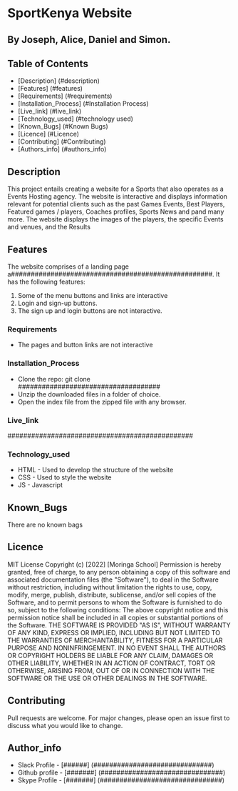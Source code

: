 # SportKenya Website
## By Joseph, Alice, Daniel and Simon.
## Table of Contents
- [Description] (#description)
- [Features] (#features)
- [Requirements] (#requirements)
- [Installation_Process] (#Installation Process)
- [Live_link] (#live_link)
- [Technology_used] (#technology used)
- [Known_Bugs] (#Known Bugs)
- [Licence] (#Licence)
- [Contributing] (#Contributing)
- [Authors_info] (#authors_info)

## Description
<p>This project entails creating a website for a Sports that also operates as a Events Hosting agency. The website is interactive and displays information relevant for potential clients such as the past Games Events, Best Players, Featured games / players, Coaches profiles, Sports News and pand many more. The website displays the images of the players, the specific Events and venues, and the Results</p>

## Features
The website comprises of a landing page a###################################################. It has the following features:
1. Some of the menu buttons and links are interactive
2. Login and sign-up buttons.
3. The sign up and login buttons are not interactive.


### Requirements
* The pages and button links are not interactive

### Installation_Process

* Clone the repo: git clone ####################################
* Unzip the downloaded files in a folder of choice.
* Open the index file from the zipped file with any browser.

### Live_link
###############################################

### Technology_used
* HTML - Used to develop the structure of the website
* CSS - Used to style the website
* JS - Javascript

## Known_Bugs
There are no known bags

## Licence
MIT License
Copyright (c) [2022] [Moringa School]
Permission is hereby granted, free of charge, to any person obtaining a copy
of this software and associated documentation files (the "Software"), to deal
in the Software without restriction, including without limitation the rights
to use, copy, modify, merge, publish, distribute, sublicense, and/or sell
copies of the Software, and to permit persons to whom the Software is
furnished to do so, subject to the following conditions:
The above copyright notice and this permission notice shall be included in all
copies or substantial portions of the Software.
THE SOFTWARE IS PROVIDED "AS IS", WITHOUT WARRANTY OF ANY KIND, EXPRESS OR
IMPLIED, INCLUDING BUT NOT LIMITED TO THE WARRANTIES OF MERCHANTABILITY,
FITNESS FOR A PARTICULAR PURPOSE AND NONINFRINGEMENT. IN NO EVENT SHALL THE
AUTHORS OR COPYRIGHT HOLDERS BE LIABLE FOR ANY CLAIM, DAMAGES OR OTHER
LIABILITY, WHETHER IN AN ACTION OF CONTRACT, TORT OR OTHERWISE, ARISING FROM,
OUT OF OR IN CONNECTION WITH THE SOFTWARE OR THE USE OR OTHER DEALINGS IN THE
SOFTWARE.

## Contributing
Pull requests are welcome. For major changes, please open an issue first to discuss what you would like to change.

## Author_info
* Slack Profile - [######]  (##############################)
* Github profile - [#######] (###############################)
* Skype Profile - [#######]  (###############################)